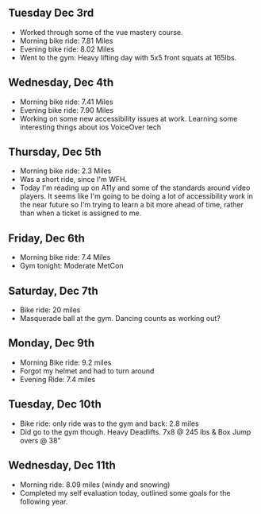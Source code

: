 
## Tuesday Dec 3rd
- Worked through some of the vue mastery course.
- Morning bike ride: 7.81 Miles
- Evening bike ride: 8.02 Miles
- Went to the gym: Heavy lifting day with 5x5 front squats at 165lbs.

## Wednesday, Dec 4th
- Morning bike ride: 7.41 Miles
- Evening bike ride: 7.90 Miles
- Working on some new accessibility issues at work. Learning some interesting things about ios VoiceOver tech

## Thursday, Dec 5th
- Morning bike ride: 2.3 Miles
- Was a short ride, since I'm WFH. 
- Today I'm reading up on A11y and some of the standards around video players. It seems like I'm going to be doing a lot of accessibility work in the near future so I'm trying to learn a bit more ahead of time, rather than when a ticket is assigned to me.

## Friday, Dec 6th
- Morning bike ride: 7.4 Miles
- Gym tonight: Moderate MetCon

## Saturday, Dec 7th
- Bike ride: 20 miles
- Masquerade ball at the gym. Dancing counts as working out?

## Monday, Dec 9th
- Morning Bike ride: 9.2 miles
- Forgot my helmet and had to turn around
- Evening Ride: 7.4 miles

## Tuesday, Dec 10th
- Bike ride: only ride was to the gym and back: 2.8 miles
- Did go to the gym though. Heavy Deadlifts. 7x8 @ 245 lbs & Box Jump overs @ 38"

## Wednesday, Dec 11th
- Morning ride: 8.09 miles (windy and snowing)
- Completed my self evaluation today, outlined some goals for the following year.


